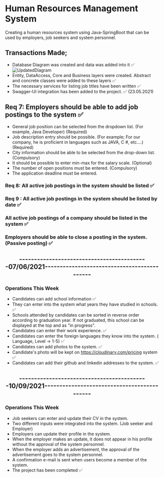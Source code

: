 # Human Resources Management System

Creating a human resources system using Java-SpringBoot that can be used by employers, job seekers and system personnel.
 
## Transactions Made;
- Database Diagram was created and data was added into it ✅
![UpdatedDiagram](https://user-images.githubusercontent.com/36954450/121079285-9f0e8f80-c7e2-11eb-8e7b-f788c296828e.png)
- Entity, DataAccess, Core and Business layers were created. Abstract and concrete classes were added to these layers ✅
- The necessary services for listing job titles have been written ✅
- Swagger-UI integration has been added to the project. ✅ (23.05.2021)

## Req 7: Employers should be able to add job postings to the system ✅
- General job position can be selected from the dropdown list. (For example, Java Developer) (Required)
- Job description entry should be possible. (For example; For our company, he is proficient in languages ​​such as JAVA, C #, etc....)(Required)
- City information should be able to be selected from the drop-down list. (Compulsory)
- It should be possible to enter min-max for the salary scale. (Optional)
- The number of open positions must be entered. (Compulsory)
- The application deadline must be entered.

### Req 8: All active job postings in the system should be listed ✅
### Req 9 : All active job postings in the system should be listed by date ✅
### All active job postings of a company should be listed in the system ✅
### Employers should be able to close a posting in the system. (Passive posting) ✅

   <h2 align ="center">-------------------------------------------07/06/2021--------------------------------------------</h2>
   
### Operations This Week
- Candidates can add school information ✅
- They can enter into the system what years they have studied in schools. ✅
- Schools attended by candidates can be sorted in reverse order according to graduation year. If not graduated, this school can be displayed at the top and as "in progress".
- Candidates can enter their work experience. ✅
- Candidates can enter the foreign languages ​​they know into the system. ( Language, Level -> 1-5) ✅
- Candidates can add photos to the system. ✅
- Candidate's photo will be kept on https://cloudinary.com/pricing system ✅
- Candidates can add their github and linkedin addresses to the system. ✅
   
<h2 align ="center">-------------------------------------------10/09/2021--------------------------------------------</h2>

### Operations This Week
- Job seekers can enter and update their CV in the system. 
- Two different inputs were integrated into the system. (Job seeker and Employer) 
- Employers can update their profile in the system. 
- When the employer makes an update, it does not appear in his profile without the approval of the system personnel. 
- When the employer adds an advertisement, the approval of the advertisement goes to the system personnel. 
- A confirmation e-mail is sent when users become a member of the system.
- The project has been completed ✅
  
